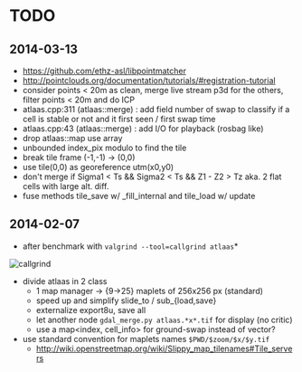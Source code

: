 TODO
====

2014-03-13
----------

- https://github.com/ethz-asl/libpointmatcher
- http://pointclouds.org/documentation/tutorials/#registration-tutorial
- consider points < 20m as clean, merge live stream p3d
  for the others, filter points < 20m and do ICP
- atlaas.cpp:311 (atlaas::merge) : add field number of swap to classify
  if a cell is stable or not and it first seen / first swap time
- atlaas.cpp:43  (atlaas::merge) : add I/O for playback (rosbag like)
- drop atlaas::map use array<gdal>
- unbounded index_pix modulo to find the tile
- break tile frame (-1,-1) -> (0,0)
- use tile(0,0) as georeference utm(x0,y0)
- don't merge if Sigma1 < Ts && Sigma2 < Ts && Z1 - Z2 > Tz
  aka. 2 flat cells with large alt. diff.
- fuse methods tile_save w/ _fill_internal and tile_load w/ update

2014-02-07
----------

* after benchmark with `valgrind --tool=callgrind atlaas`*

![callgrind](http://homepages.laas.fr/pkoch/wm/callgrind.png "callgrind")

- divide atlaas in 2 class
  - 1 map manager -> {9->25} maplets of 256x256 px (standard)
  - speed up and simplify slide_to / sub_{load,save}
  - externalize export8u, save all
  - let another node ``gdal_merge.py atlaas.*x*.tif`` for display (no critic)
  - use a map<index, cell_info> for ground-swap instead of vector?
- use standard convention for maplets names ``$PWD/$zoom/$x/$y.tif``
  - http://wiki.openstreetmap.org/wiki/Slippy_map_tilenames#Tile_servers

